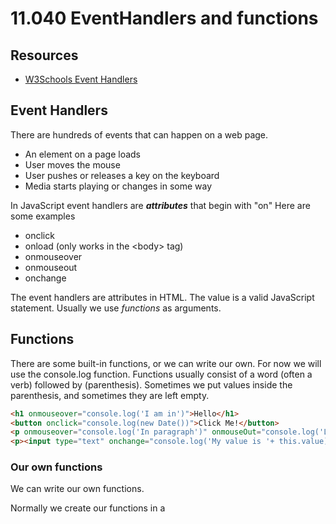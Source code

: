# 11.040 EventHandlers and functions

## Resources

* [W3Schools Event Handlers](https://www.w3schools.com/js/js_events.asp)

## Event Handlers

There are hundreds of events that can happen on a web page.

* An element on a page loads
* User moves the mouse
* User pushes or releases a key on the keyboard
* Media starts playing or changes in some way

In JavaScript event handlers are ***attributes*** that begin with "on"  Here are some examples

* onclick
* onload (only works in the &lt;body> tag)
* onmouseover
* onmouseout
* onchange

The event handlers are attributes in HTML.  The value is a valid JavaScript statement. 
Usually we use *functions* as arguments.

## Functions

There are some built-in functions, or we can write our own.  For now we will use the console.log function.  Functions usually consist of a word (often a verb) followed by (parenthesis).  Sometimes we put values inside the parenthesis, and sometimes they are left empty.

```html
<h1 onmouseover="console.log('I am in')">Hello</h1>
<button onclick="console.log(new Date())">Click Me!</button>
<p onmouseover="console.log('In paragraph')" onmouseOut="console.log('Leaving Paragraph')">This is a paragraph</p>
<p><input type="text" onchange="console.log('My value is '+ this.value)"></p>
```

### Our own functions

We can write our own functions.

Normally we create our functions in a <script> tag in the <head>.

Functions contain statements.  

* Statements should be one per line
* Put a semicolon at the end of the line (this is somewhat optional, but usually a good idea)

```html
<title>Document</title>
<script>
function report(value){
  console.log('The value is ' + value);
  console.log('value plus value is ' + value + value);
  console.log('');
}
</script>  
</head>
<body>
  <p><button onclick="report('Boo')">Scare</button></p>
  <p><button onclick="report(7)">Seven</button></p>
  <p><button onclick="report('7')>Seven as a string</button></p>
```